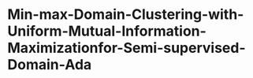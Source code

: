 # Min-max-Domain-Clustering-with-Uniform-Mutual-Information-Maximizationfor-Semi-supervised-Domain-Ada